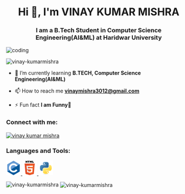 <h1 align="center">Hi 👋, I'm VINAY KUMAR MISHRA</h1>
<h3 align="center">I am a B.Tech Student in Computer Science Engineering(AI&ML) at Haridwar University</h3>

<img aligen="right" alt="coding" width="400" src="https://user-images.githubusercontent.com/55389276/140866485-8fb1c876-9a8f-4d6a-98dc-08c4981eaf70.gif">


<p align="left"> <img src="https://komarev.com/ghpvc/?username=vinay-kumarmishra&label=Profile%20views&color=0e75b6&style=flat" alt="vinay-kumarmishra" /> </p>

- 🌱 I’m currently learning **B.TECH, Computer Science Engineering(AI&ML)**

- 📫 How to reach me **vinaymishra3012@gmail.com**

- ⚡ Fun fact **I am Funny🤣**

<h3 align="left">Connect with me:</h3>
<p align="left">
<a href="https://linkedin.com/in/vinay kumar mishra" target="blank"><img align="center" src="https://raw.githubusercontent.com/rahuldkjain/github-profile-readme-generator/master/src/images/icons/Social/linked-in-alt.svg" alt="vinay kumar mishra" height="30" width="40" /></a>
</p>

<h3 align="left">Languages and Tools:</h3>
<p align="left"> <a href="https://www.cprogramming.com/" target="_blank" rel="noreferrer"> <img src="https://raw.githubusercontent.com/devicons/devicon/master/icons/c/c-original.svg" alt="c" width="40" height="40"/> </a> <a href="https://www.w3.org/html/" target="_blank" rel="noreferrer"> <img src="https://raw.githubusercontent.com/devicons/devicon/master/icons/html5/html5-original-wordmark.svg" alt="html5" width="40" height="40"/> </a> <a href="https://www.python.org" target="_blank" rel="noreferrer"> <img src="https://raw.githubusercontent.com/devicons/devicon/master/icons/python/python-original.svg" alt="python" width="40" height="40"/> </a> </p>

<p><img align="left" src="https://github-readme-stats.vercel.app/api/top-langs?username=vinay-kumarmishra&show_icons=true&locale=en&layout=compact" alt="vinay-kumarmishra" /></p>

<p>&nbsp;<img align="center" src="https://github-readme-stats.vercel.app/api?username=vinay-kumarmishra&show_icons=true&locale=en" alt="vinay-kumarmishra" /></p>
